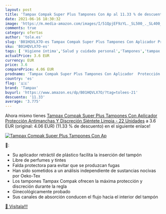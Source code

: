 ```yaml
---
layout: post
title: 'Tampax Compak Super Plus Tampones Con Ap al 11.33 % de descuento'
date: 2021-06-16 18:30:32
image: 'https://m.media-amazon.com/images/I/51QpjEF9zYL._SL500_._SL400_.jpg'
comments: true
category: ofertas
author: 'tole.es'
slug: 'B01HQVLX7O-es Tampax Compak Super Plus Tampones Con Aplicador Protección...'
sku: 'B01HQVLX7O-es'
tags: [ 'Higiene íntima','Salud y cuidado personal','Tampones','tampax', ]
actualPrice: 3.6 EUR
currency: EUR
price: 3.6
comparePrice: 4.06 EUR
prodname: 'Tampax Compak Super Plus Tampones Con Aplicador  Protección Antimanchas Y Discreción  Siéntete Limpia - 22 Unidades'
country: 'es'
flag: '🇪🇸'
brand: 'Tampax'
buyurl: 'https://www.amazon.es/dp/B01HQVLX7O/?tag=tolees-21'
descuento: '11.33'
average: '3.775'
---
```


Ahora mismo tienes [Tampax Compak Super Plus Tampones Con Aplicador  Protección Antimanchas Y Discreción  Siéntete Limpia - 22 Unidades](https://www.amazon.es/dp/B01HQVLX7O/?tag=tolees-21) a 3.6 EUR (original: 4.06 EUR) (11.33 %  de descuento) en el siguiente enlace!

[![Tampax Compak Super Plus Tampones Con Ap](https://m.media-amazon.com/images/I/51QpjEF9zYL._SL500_._SL400_.jpg)](https://www.amazon.es/dp/B01HQVLX7O/?tag=tolees-21)

🔎:

- Su aplicador retráctil de plástico facilita la inserción del tampón
- Libre de perfumes y tintes
- Falda protectora para evitar que se produzcan fugas
- Han sido sometidos a un análisis independiente de sustancias nocivas por Oeko-Tex
- Los tampones Tampax Compak ofrecen la máxima protección y discreción durante la regla
- Ginecológicamente probado
- Sus canales de absorción conducen el flujo hacia el interior del tampón

[🛒 Visítala!!!](https://www.amazon.es/dp/B01HQVLX7O/?tag=tolees-21)

